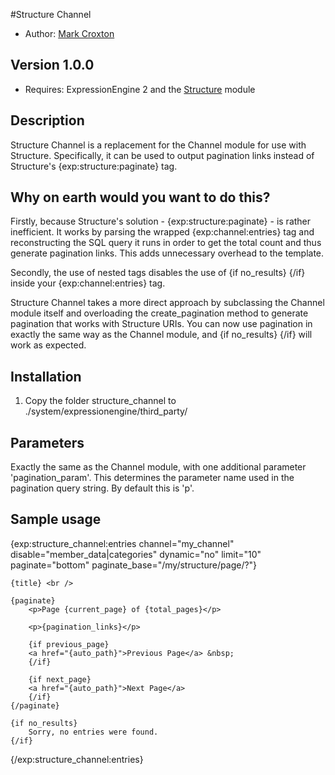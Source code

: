 #Structure Channel

* Author: [Mark Croxton](http://hallmark-design.co.uk/)

## Version 1.0.0

* Requires: ExpressionEngine 2 and the [Structure](http://buildwithstructure.com/) module

## Description

Structure Channel is a replacement for the Channel module for use with Structure.
Specifically, it can be used to output pagination links instead of Structure's {exp:structure:paginate} tag.

## Why on earth would you want to do this? 

Firstly, because Structure's solution - {exp:structure:paginate} - is rather inefficient. It works by parsing the wrapped {exp:channel:entries} tag and reconstructing the SQL query it runs in order to get the total count and thus generate pagination links. This adds unnecessary overhead to the template.

Secondly, the use of nested tags disables the use of {if no_results} {/if} inside your {exp:channel:entries} tag.

Structure Channel takes a more direct approach by subclassing the Channel module itself and overloading the create_pagination method to generate pagination that works with Structure URIs. You can now use pagination in exactly the same way as the Channel module, and {if no_results} {/if} will work as expected.


## Installation

1. Copy the folder structure_channel to ./system/expressionengine/third_party/


## Parameters

Exactly the same as the Channel module, with one additional parameter 'pagination_param'. This determines the parameter name used in the pagination query string. By default this is 'p'.


## Sample usage

{exp:structure_channel:entries channel="my_channel" disable="member_data|categories" dynamic="no" limit="10" paginate="bottom" paginate_base="/my/structure/page/?"}

	{title} <br />

	{paginate} 
		<p>Page {current_page} of {total_pages}</p>
		
		<p>{pagination_links}</p>
		
		{if previous_page}
		<a href="{auto_path}">Previous Page</a> &nbsp;
		{/if}

		{if next_page}
		<a href="{auto_path}">Next Page</a>
		{/if}	
	{/paginate}	

	{if no_results}
		Sorry, no entries were found.
	{/if}
{/exp:structure_channel:entries}
